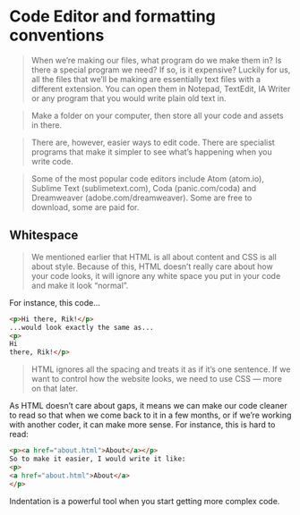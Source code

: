 # Code Editor and formatting conventions

> When we’re making our files, what program do we make them in? Is
there a special program we need? If so, is it expensive?
Luckily for us, all the files that we’ll be making are essentially text files
with a different extension. You can open them in Notepad, TextEdit, IA
Writer or any program that you would write plain old text in.

> Make a folder on your computer, then store all your code and assets
in there.

> There are, however, easier ways to edit code. There are specialist
programs that make it simpler to see what’s happening when you write
code.

> Some of the most popular code editors include Atom (atom.io),
Sublime Text (sublimetext.com), Coda (panic.com/coda) and
Dreamweaver (adobe.com/dreamweaver). Some are free to download,
some are paid for.


## Whitespace

> We mentioned earlier that HTML is all about content and CSS is all about style. Because of this, HTML doesn’t really care about how your code looks, it will ignore any white space you put in your code and make it look “normal”.


For instance, this code...
```html
<p>Hi there, Rik!</p>
...would look exactly the same as...
<p>
Hi
there, Rik!</p>
```


> HTML ignores all the spacing and treats it as if it’s one sentence. If we want to control how the website looks, we need to use CSS — more on that later.

As HTML doesn’t care about gaps, it means we can make our code
cleaner to read so that when we come back to it in a few months, or if
we’re working with another coder, it can make more sense.
For instance, this is hard to read:
```html 
<p><a href="about.html">About</a></p>
So to make it easier, I would write it like:
<p>
<a href="about.html">About</a>
</p>
```

Indentation is a powerful tool when you start getting more complex
code.